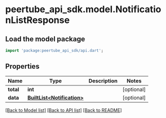 # peertube_api_sdk.model.NotificationListResponse

## Load the model package
```dart
import 'package:peertube_api_sdk/api.dart';
```

## Properties
Name | Type | Description | Notes
------------ | ------------- | ------------- | -------------
**total** | **int** |  | [optional] 
**data** | [**BuiltList&lt;Notification&gt;**](Notification.md) |  | [optional] 

[[Back to Model list]](../README.md#documentation-for-models) [[Back to API list]](../README.md#documentation-for-api-endpoints) [[Back to README]](../README.md)


